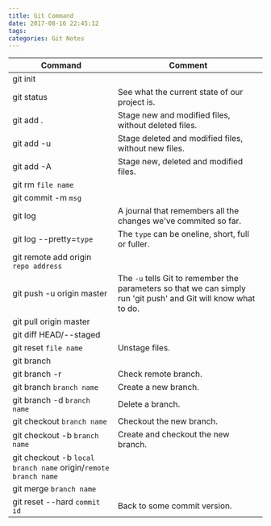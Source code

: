 ```yaml
---
title: Git Command
date: 2017-08-16 22:45:12
tags:
categories: Git Notes
---
```


| Command | Comment |
| ------- | ------- |
| git init | |
| git status | See what the current state of our project is. |
| git add . | Stage new and modified files, without deleted files. |
| git add -u | Stage deleted and modified files, without new files. |
| git add -A | Stage new, deleted and modified files. |
| git rm `file name` | |
| git commit -m `msg` | |
| git log | A journal that remembers all the changes we've commited so far. |
| git log --pretty=`type`| The `type` can be oneline, short, full or fuller. |
| git remote add origin `repo address` | |
| git push -u origin master | The `-u` tells Git to remember the parameters so that we can simply run 'git push' and Git will know what to do. |
| git pull origin master | |
| git diff HEAD/--staged | |
| git reset `file name` | Unstage files. |
| git branch | |
| git branch -r | Check remote branch. |
| git branch `branch name` | Create a new branch. |
| git branch -d `branch name` | Delete a branch. |
| git checkout `branch name` | Checkout the new branch. |
| git checkout -b `branch name` | Create and checkout the new branch. |
| git checkout -b `local branch name` origin/`remote branch name` | |
| git merge `branch name` | |
| git reset --hard `commit id` | Back to some commit version. |

